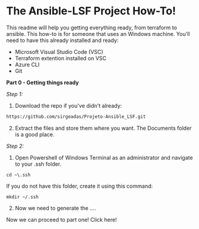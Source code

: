 # The Ansible-LSF Project How-To!

This readme will help you getting everything ready, from terraform to ansible. 
This how-to is for someone that uses an Windows machine.
You'll need to have this already installed and ready:

- Microsoft Visual Studio Code (VSC)
- Terraform extention installed on VSC
- Azure CLI
- Git

**Part 0 - Getting things ready**

*Step 1:*
1. Download the repo if you've didn't already:
```bash
https://github.com/sirgeadas/Projeto-Ansible_LSF.git
```
2. Extract the files and store them where you want. The Documents folder is a good place.

*Step 2:*
1. Open Powershell of Windows Terminal as an administrator and navigate to your .ssh folder.
```
cd ~\.ssh
```
If you do not have this folder, create it using this command:
```
mkdir ~/.ssh
```

2. Now we need to generate the
....


Now we can proceed to part one!
Click here!